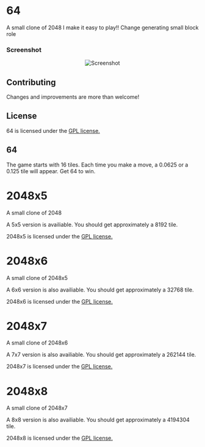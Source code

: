 # 64
A small clone of 2048
I make it easy to play!! Change generating small block role

### Screenshot

<p align="center">
  <img src="http://pictures.gabrielecirulli.com/2048-20140309-234100.png" alt="Screenshot"/>
</p>


## Contributing
Changes and improvements are more than welcome! 

## License
64 is licensed under the [GPL license.](https://github.com/TheReal64/64/LICENSE)

## 64
The game starts with 16 tiles. Each time you make a move, a 0.0625 or a 0.125 tile will appear. Get 64 to win.

# 2048x5
A small clone of 2048

A 5x5 version is availiable. You should get approximately a 8192 tile.

2048x5 is licensed under the [GPL license.](https://github.com/TheReal64/64/LICENSE)

# 2048x6
A small clone of 2048x5

A 6x6 version is also availiable. You should get approximately a 32768 tile.

2048x6 is licensed under the [GPL license.](https://github.com/TheReal64/64/LICENSE)

# 2048x7
A small clone of 2048x6

A 7x7 version is also availiable. You should get approximately a 262144 tile.

2048x7 is licensed under the [GPL license.](https://github.com/TheReal64/64/LICENSE)

# 2048x8
A small clone of 2048x7

A 8x8 version is also availiable. You should get approximately a 4194304 tile.

2048x8 is licensed under the [GPL license.](https://github.com/TheReal64/64/LICENSE)
